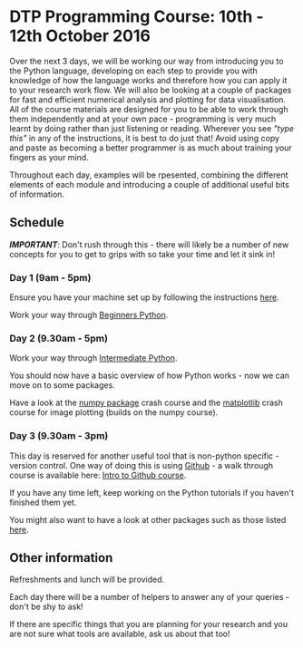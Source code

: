 ---
---

# DTP Programming Course: 10th - 12th October 2016

Over the next 3 days, we will be working our way from introducing you to the Python language, developing on each step to provide you with knowledge of how the language works and therefore how you can apply it to your research work flow. We will also be looking at a couple of packages for fast and efficient numerical analysis and plotting for data visualisation. All of the course materials are designed for you to be able to work through them independently and at your own pace - programming is very much learnt by doing rather than just listening or reading. Wherever you see *"type this"* in any of the instructions, it is best to do just that! Avoid using copy and paste as becoming a better programmer is as much about training your fingers as your mind.

Throughout each day, examples will be rpesented, combining the different elements of each module and introducing a couple of additional useful bits of information.

## Schedule

***IMPORTANT***: Don't rush through this - there will likely be a number of new concepts for you to get to grips with so take your time and let it sink in! 

### Day 1 (9am - 5pm)

Ensure you have your machine set up by following the instructions [here](../Setup/setup).

Work your way through [Beginners Python](../Beginners_python/README).

### Day 2 (9.30am - 5pm)

Work your way through [Intermediate Python](../Intermediate_python/README).

You should now have a basic overview of how Python works - now we can move on to some packages.

Have a look at the [numpy package](../PythonPackages_numpy/README_numpy) crash course and the [matplotlib](../PythonPackages_matplotlib/README_matplotlib) crash course for image plotting (builds on the numpy 
course).

### Day 3 (9.30am - 3pm)

This day is reserved for another useful tool that is non-python specific - version control. One way of doing this is using [Github](http://github.com/) - a walk through course is available here: [Intro to Github course](../Intro_github/README).

If you have any time left, keep working on the Python tutorials if you haven't finished them yet. 

You might also want to have a look at other packages such as those listed [here](http://chris35wills.github.io/courses/Intermediate_python/whatnext/).

## Other information

Refreshments and lunch will be provided.

Each day there will be a number of helpers to answer any of your queries - don't be shy to ask! 

If there are specific things that you are planning for your research and you are not sure what tools are available, ask us about that too! 



